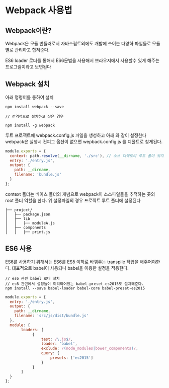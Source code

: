 # Webpack 사용법

## Webpack이란?

Webpack은 모듈 번들러로서 자바스립트외에도 개발에 쓰이는 다양하 파일들로 모듈별로 관리하고 합쳐준다.

ES6 loader 로더를 통해서 ES6문법을 사용해서 브라우저에서 사용할수 있게 해주는 프로그램이라고 보면된다


## Webpack 설치
아래 명령어를 통하여 설치

    npm install webpack --save

    // 전역적으로 설치하고 싶은 경우

    npm install -g webpack

루트 프로젝트에 webpack.config.js 파일을 생성하고 아래 와 같이 설정한다
webpack은 실행시 컨피그 옵션이 없으면  wepback.config.js 를 디폴트로 찾게된다.
```javascript
module.exports = {
  context: path.resolve(__dirname, './src'), // 소스 디렉토리 루트 폴더 위치
  entry: './entry.js',
  output: {
    path: __dirname,
    filename: 'bundle.js'
  }
};
```

context 폴더는 베이스 폴더의 개념으로 webpack이 소스파일들을 추적하는 곳의 root 폴더 역할을 한다.
위 설정파일의 경우 프로젝트 루트 폴더에 설정된다

```
├── project/
│   ├── package.json
│   ├── lib
│   │   ├── moduleA.js
│   ├── components
│   │   ├── print.js
```

## ES6 사용
ES6를 사용하기 위해서는 ES6를 ES5 이하로 바꿔주는 transpile 작업을 해주어야한다.
대표적으로 babel이 사용되니 babel을 이용한 설정을 적용한다.
```
// es6 관련 babel 로더 설치
// es6 관련에서 설정들이 미리되어있는 babel-preset-es2015도 설치해준다.
npm install --save babel-loader babel-core babel-preset-es2015
```

```javascript
module.exports = {
  entry: './entry.js',
  output: {
    path: __dirname,
    filename: 'src/js/dist/bundle.js'
  },
  module: {
       loaders: [
            {
                test: /\.js$/,
                loader: 'babel',
                exclude: /(node_modules|bower_components)/,
                query: {
                    presets: ['es2015']
                }
            }
       ]
  }
};
```

